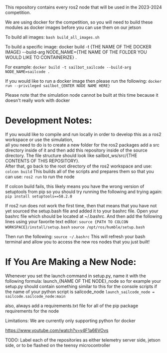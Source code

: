 This repository contains every ros2 node that will be used in the 2023-2024 competition.

We are using docker for the competition, so you will need to build these modules as docker images before you can use them on our jetson

To build all images:
    `bash build_all_images.sh`

To build a specific image:
    docker build -t {THE NAME OF THE DOCKER IMAGE} --build-arg NODE_NAME={THE NAME OF THE FOLDER YOU WOULD LIKE TO CONTAINERIZE} .

For example:
    `docker build -t sailbot_sailcode --build-arg NODE_NAME=sailcode .`

If you would like to run a docker image then please run the following:
    `docker run --privileged sailbot_{ENTER NODE NAME HERE}`

Please note that the simulation node cannot be built at this time because it doesn't really work with docker

# Development Notes:
If you would like to compile and run locally in order to develop this as a ros2 workspace or use the simulation, \
all you need to do is to create a new folder for the ros2 packages add a src directory inside of it and then add this repository inside of the source directory. The file structure should look like sailbot_ws/src/{THE CONTENTS OF THIS REPOSITORY}.\
After that, go back to the root directory of the ros2 workspace and use:
`colcon build`
This builds all of the scripts and prepares them so that you can use: `ros2 run` to run the node

If colcon build fails, this likely means you have the wrong version of setuptools from pip so you should try running the following and trying again:
`pip install setuptools==58.2.0`

If ros2 run does not work the first time, then that means that you have not yet sourced the setup.bash file and added it to your bashrc file.
Open your bashrc file which should be located at ~/.bashrc. And then add the following lines using your favorite text editor:
`source {PATH TO COLCON WORKSPACE}/install/setup.bash`
`source /opt/ros/humble/setup.bash`

Then run the following:
`source ~/.bashrc`
This will refresh your bash terminal and allow you to access the new ros nodes that you just built!


# If You Are Making a New Node:
Whenever you set the launch command in setup.py, name it with the following formula: launch_{NAME OF THE NODE}_node
so for example your setup.py should contain something similar to this for the console scripts if the name of your python script is sailcode_node
`launch_sailcode_node = sailcode.sailcode_node:main`

also, always add a requirements.txt file for all of the pip package requirements for the node


Limitations:
    We are currently only supporting python for docker

https://www.youtube.com/watch?v=y4F1a66VOvs


TODO:
    Label each of the repositories as either telemetry server side, jetson side, or to be flashed on the teensy microcontroller